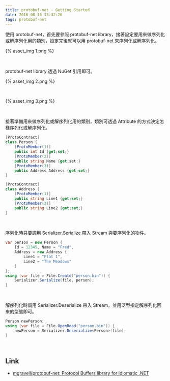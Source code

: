 ```yaml
---
title: protobuf-net - Getting Started
date: 2016-08-16 13:32:20
tags: protobuf-net
---
```


使用 protobuf-net，首先要參照 protobuf-net library，接著設定要用來做序列化或解序列化用的類別，設定完後就可以用 protobuf-net 來序列化或解序列化。  

<!-- More -->

{% asset_img 1.png %}

<br/>


protobuf-net library 透過 NuGet 引用即可。  

{% asset_img 2.png %}

<br/>


{% asset_img 3.png %}

<br/>


接著準備用來做序列化或解序列化用的類別，類別可透過 Attribute 的方式決定怎樣序列化或解序列化。  

```C#
[ProtoContract] 
class Person { 
    [ProtoMember(1)] 
    public int Id {get;set;}
    [ProtoMember(2)] 
    public string Name {get;set:} 
    [ProtoMember(3)] 
    public Address Address {get;set;} 
} 

[ProtoContract] 
class Address { 
    [ProtoMember(1)] 
    public string Line1 {get;set;} 
    [ProtoMember(2)] 
    public string Line2 {get;set;} 
}
```

<br/>


序列化時只要調用 Serializer.Serialize 帶入 Stream 與要序列化的物件。  

```C#
var person = new Person { 
    Id = 12345, Name = "Fred", 
    Address = new Address { 
        Line1 = "Flat 1", 
        Line2 = "The Meadows" 
    } 
}; 
using (var file = File.Create("person.bin")) { 
    Serializer.Serialize(file, person); 
}
```

<br/>


解序列化時調用 Serializer.Deserialize 帶入 Stream，並用泛型指定解序列化回來的型態即可。  

```C#
Person newPerson; 
using (var file = File.OpenRead("person.bin")) { 
    newPerson = Serializer.Deserialize<Person>(file); 
}
```

<br/>


Link
----
* [mgravell/protobuf-net: Protocol Buffers library for idiomatic .NET](https://github.com/mgravell/protobuf-net)